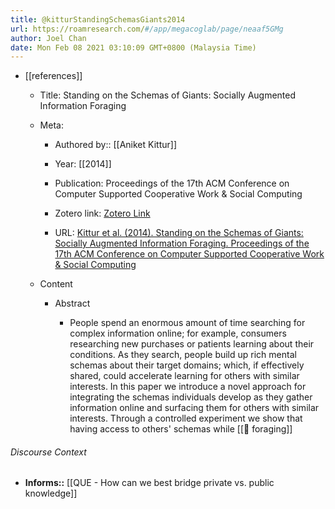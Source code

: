 ```yaml
---
title: @kitturStandingSchemasGiants2014
url: https://roamresearch.com/#/app/megacoglab/page/neaaf5GMg
author: Joel Chan
date: Mon Feb 08 2021 03:10:09 GMT+0800 (Malaysia Time)
---
```


- [[references]]

    - Title: Standing on the Schemas of Giants: Socially Augmented Information Foraging

    - Meta:

        - Authored by:: [[Aniket Kittur]]

        - Year: [[2014]]

        - Publication: Proceedings of the 17th ACM Conference on Computer Supported Cooperative Work & Social Computing

        - Zotero link: [Zotero Link](zotero://select/items/1_BW3WUHJ4)

        - URL: [Kittur et al. (2014). Standing on the Schemas of Giants: Socially Augmented Information Foraging. Proceedings of the 17th ACM Conference on Computer Supported Cooperative Work & Social Computing](http://doi.acm.org/10.1145/2531602.2531644)

    - Content

        - Abstract

            - People spend an enormous amount of time searching for complex information online; for example, consumers researching new purchases or patients learning about their conditions. As they search, people build up rich mental schemas about their target domains; which, if effectively shared, could accelerate learning for others with similar interests. In this paper we introduce a novel approach for integrating the schemas individuals develop as they gather information online and surfacing them for others with similar interests. Through a controlled experiment we show that having access to others' schemas while [[🧱 foraging]]

###### Discourse Context

- **Informs::** [[QUE - How can we best bridge private vs. public knowledge]]
